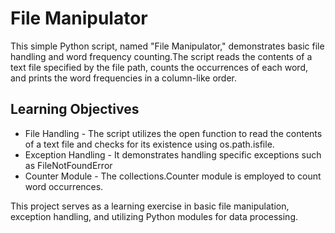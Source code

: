 # File Manipulator

This simple Python script, named "File Manipulator," demonstrates basic
file handling and word frequency counting.The script reads the contents of
a text file specified by the file path, counts the occurrences of each
word, and prints the word frequencies in a column-like order.

## Learning Objectives

- File Handling - The script utilizes the open function to read the contents
  of a text file and checks for its existence using os.path.isfile.
- Exception Handling - It demonstrates handling specific exceptions such as FileNotFoundError
- Counter Module - The collections.Counter module is employed to count word occurrences.

This project serves as a learning exercise in basic file manipulation,
exception handling, and utilizing Python modules for data processing.